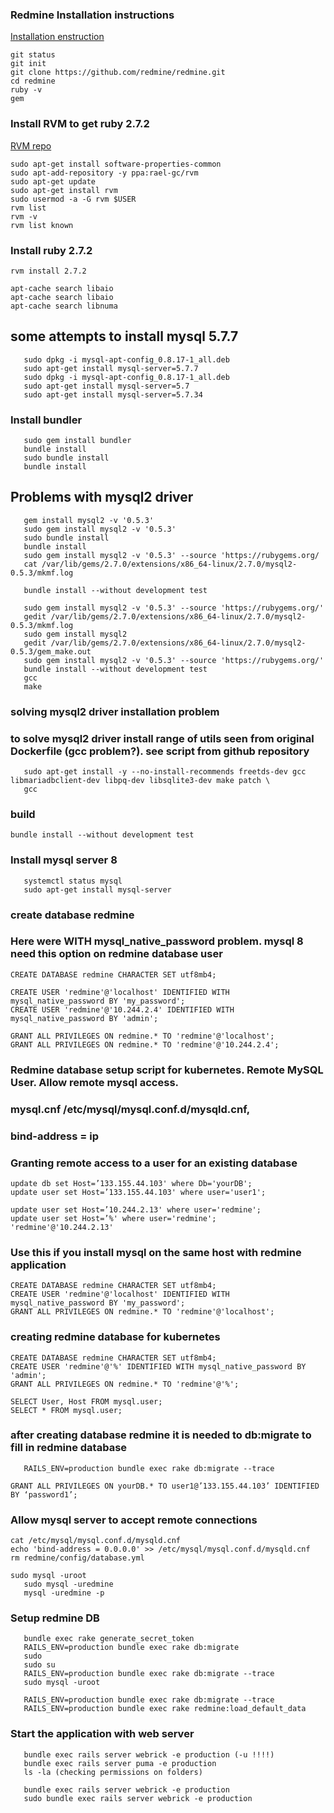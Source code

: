 ### Redmine Installation instructions
[Installation enstruction](https://www.redmine.org/projects/redmine/wiki/redmineinstall)
```
git status
git init
git clone https://github.com/redmine/redmine.git
cd redmine
ruby -v
gem
```
### Install RVM to get ruby 2.7.2
[RVM repo](https://github.com/rvm/ubuntu_rvm)
```
sudo apt-get install software-properties-common
sudo apt-add-repository -y ppa:rael-gc/rvm
sudo apt-get update
sudo apt-get install rvm
sudo usermod -a -G rvm $USER
rvm list
rvm -v
rvm list known
```
### Install ruby 2.7.2
```
rvm install 2.7.2

```
```
apt-cache search libaio
apt-cache search libaio
apt-cache search libnuma
```
## some attempts to install mysql 5.7.7
```
   sudo dpkg -i mysql-apt-config_0.8.17-1_all.deb 
   sudo apt-get install mysql-server=5.7.7
   sudo dpkg -i mysql-apt-config_0.8.17-1_all.deb 
   sudo apt-get install mysql-server=5.7
   sudo apt-get install mysql-server=5.7.34
```


### Install bundler
```
   sudo gem install bundler
   bundle install
   sudo bundle install
   bundle install
```
## Problems with mysql2 driver
```
   gem install mysql2 -v '0.5.3'
   sudo gem install mysql2 -v '0.5.3'
   sudo bundle install
   bundle install
   sudo gem install mysql2 -v '0.5.3' --source 'https://rubygems.org/ 
   cat /var/lib/gems/2.7.0/extensions/x86_64-linux/2.7.0/mysql2-0.5.3/mkmf.log
   
   bundle install --without development test
 
   sudo gem install mysql2 -v '0.5.3' --source 'https://rubygems.org/'
   gedit /var/lib/gems/2.7.0/extensions/x86_64-linux/2.7.0/mysql2-0.5.3/mkmf.log
   sudo gem install mysql2 
   gedit /var/lib/gems/2.7.0/extensions/x86_64-linux/2.7.0/mysql2-0.5.3/gem_make.out
   sudo gem install mysql2 -v '0.5.3' --source 'https://rubygems.org/'
   bundle install --without development test
   gcc
   make
```

 
### solving mysql2 driver installation problem
### to solve mysql2 driver install range of utils seen from original Dockerfile (gcc problem?). see script from github repository 
```
   sudo apt-get install -y --no-install-recommends freetds-dev gcc libmariadbclient-dev libpq-dev libsqlite3-dev make patch \
   gcc
```

### build

```
bundle install --without development test
```
 
### Install mysql server 8 
```
   systemctl status mysql
   sudo apt-get install mysql-server
```
### create database redmine
### Here were WITH mysql_native_password problem. mysql 8 need this option on redmine database user
```
CREATE DATABASE redmine CHARACTER SET utf8mb4;

CREATE USER 'redmine'@'localhost' IDENTIFIED WITH mysql_native_password BY 'my_password';
CREATE USER 'redmine'@'10.244.2.4' IDENTIFIED WITH mysql_native_password BY 'admin';

GRANT ALL PRIVILEGES ON redmine.* TO 'redmine'@'localhost';
GRANT ALL PRIVILEGES ON redmine.* TO 'redmine'@'10.244.2.4';
```

### Redmine database setup script for kubernetes. Remote MySQL User. Allow remote mysql access.
###   mysql.cnf /etc/mysql/mysql.conf.d/mysqld.cnf, 
### bind-address = ip
### Granting remote access to a user for an existing database 
```
update db set Host=’133.155.44.103' where Db='yourDB';
update user set Host=’133.155.44.103' where user='user1';

update user set Host=’10.244.2.13' where user='redmine';
update user set Host=’%' where user='redmine';
'redmine'@'10.244.2.13'
```
### Use this if you install mysql on the same host with redmine application

```
CREATE DATABASE redmine CHARACTER SET utf8mb4;
CREATE USER 'redmine'@'localhost' IDENTIFIED WITH mysql_native_password BY 'my_password';
GRANT ALL PRIVILEGES ON redmine.* TO 'redmine'@'localhost';
```
### creating redmine database for kubernetes
```
CREATE DATABASE redmine CHARACTER SET utf8mb4;
CREATE USER 'redmine'@'%' IDENTIFIED WITH mysql_native_password BY 'admin';
GRANT ALL PRIVILEGES ON redmine.* TO 'redmine'@'%';

SELECT User, Host FROM mysql.user;
SELECT * FROM mysql.user;
```

### after creating database redmine it is needed to db:migrate to fill in redmine database
```
   RAILS_ENV=production bundle exec rake db:migrate --trace
```
```
GRANT ALL PRIVILEGES ON yourDB.* TO user1@’133.155.44.103’ IDENTIFIED BY ‘password1’;

```
### Allow mysql server to accept remote connections
```
cat /etc/mysql/mysql.conf.d/mysqld.cnf
echo 'bind-address = 0.0.0.0' >> /etc/mysql/mysql.conf.d/mysqld.cnf
rm redmine/config/database.yml

```

 
```
sudo mysql -uroot
   sudo mysql -uredmine
   mysql -uredmine -p
```

### Setup redmine DB
``` 
   bundle exec rake generate_secret_token
   RAILS_ENV=production bundle exec rake db:migrate
   sudo
   sudo su
   RAILS_ENV=production bundle exec rake db:migrate --trace
   sudo mysql -uroot

```

```
   RAILS_ENV=production bundle exec rake db:migrate --trace
   RAILS_ENV=production bundle exec rake redmine:load_default_data
```
### Start the application with web server
```
   bundle exec rails server webrick -e production (-u !!!!)
   bundle exec rails server puma -e production
   ls -la (checking permissions on folders)

   bundle exec rails server webrick -e production
   sudo bundle exec rails server webrick -e production
```


